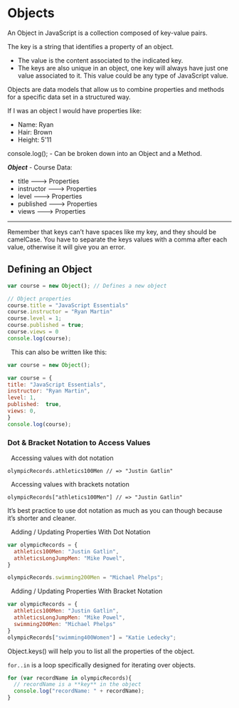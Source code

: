 # Objects

An Object in JavaScript is a collection composed of key-value pairs.

The key is a string that identifies a property of an object.

- The value is the content associated to the indicated key.
- The keys are also unique in an object, one key will always have just one value associated to it. This value could be any type of JavaScript value.

Objects are data models that allow us to combine properties and methods for a specific data set in a structured way. 

If I was an object I would have properties like:
- Name: Ryan
- Hair: Brown
- Height: 5'11

console.log(); - Can be broken down into an Object and a Method.

***Object*** - Course Data:
- title ---> Properties
- instructor ---> Properties
- level ---> Properties
- published   ---> Properties
- views ---> Properties

---

Remember that keys can’t have spaces like my key, and they should be camelCase.
You have to separate the keys values with a comma after each value, otherwise it will give you an error.

## Defining an Object

``` js
var course = new Object(); // Defines a new object

// Object properties
course.title = "JavaScript Essentials" 
course.instructor = "Ryan Martin"
course.level = 1;
course.published = true;
course.views = 0
console.log(course);
```
&nbsp; This can also be written like this:

``` js
var course = new Object();

var course = {
title: "JavaScript Essentials",
instructor: "Ryan Martin",
level: 1,
published:  true,
views: 0,
}
console.log(course);
```

### Dot & Bracket Notation to Access Values

&nbsp; Accessing values with dot notation

`olympicRecords.athletics100Men // => "Justin Gatlin"`

&nbsp; Accessing values with brackets notation

`olympicRecords["athletics100Men"] // => "Justin Gatlin"`

It’s best practice to use dot notation as much as you can though because it’s shorter and cleaner.


&nbsp; Adding / Updating Properties With Dot Notation

``` js
var olympicRecords = {
  athletics100Men: "Justin Gatlin",
  athleticsLongJumpMen: "Mike Powel",
}

olympicRecords.swimming200Men = "Michael Phelps";
```
&nbsp; Adding / Updating Properties With Bracket Notation
``` js
var olympicRecords = {
  athletics100Men: "Justin Gatlin",
  athleticsLongJumpMen: "Mike Powel",
  swimming200Men: "Michael Phelps"
}
olympicRecords["swimming400Women"] = "Katie Ledecky";

```
Object.keys() will help you to list all the properties of the object.

`for..in` is a loop specifically designed for iterating over objects.
``` js
for (var recordName in olympicRecords){
  // recordName is a **key** in the object
  console.log("recordName: " + recordName);
}
```